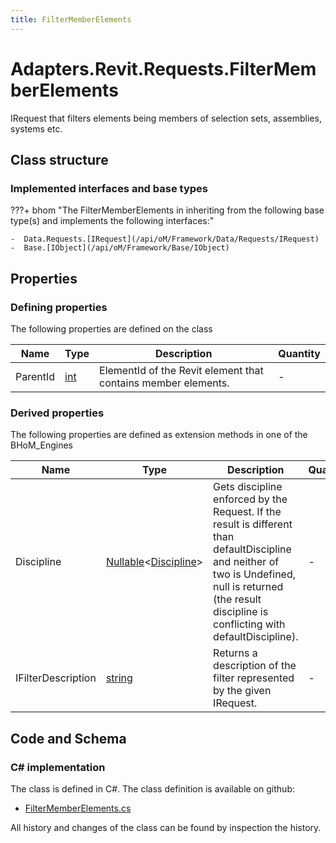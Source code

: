 ```yaml
---
title: FilterMemberElements
---
```


# Adapters.Revit.Requests.FilterMemberElements

IRequest that filters elements being members of selection sets, assemblies, systems etc.

## Class structure

### Implemented interfaces and base types

???+ bhom "The FilterMemberElements in inheriting from the following base type(s) and implements the following interfaces:"

    -  Data.Requests.[IRequest](/api/oM/Framework/Data/Requests/IRequest)
    -  Base.[IObject](/api/oM/Framework/Base/IObject)


## Properties



### Defining properties

The following properties are defined on the class

| Name             | Type             | Description      | Quantity         |
|------------------|------------------|------------------|------------------|
| ParentId | [int](https://learn.microsoft.com/en-us/dotnet/api/System.Int32?view=netstandard-2.0) | ElementId of the Revit element that contains member elements. | - |


### Derived properties

The following properties are defined as extension methods in one of the BHoM_Engines

| Name             | Type             | Description      | Quantity         | Engine           |
|------------------|------------------|------------------|------------------|------------------|
| Discipline | [Nullable](https://learn.microsoft.com/en-us/dotnet/api/System.Nullable-1?view=netstandard-2.0)&lt;[Discipline](/api/oM/Adapter/Adapters/Revit/Enums/Discipline)&gt; | Gets discipline enforced by the Request. If the result is different than defaultDiscipline and neither of two is Undefined, null is returned (the result discipline is conflicting with defaultDiscipline). | - | Revit_Engine |
| IFilterDescription | [string](https://learn.microsoft.com/en-us/dotnet/api/System.String?view=netstandard-2.0) | Returns a description of the filter represented by the given IRequest. | - | Revit_Engine |


## Code and Schema

### C# implementation

The class is defined in C#. The class definition is available on github:

- [FilterMemberElements.cs](https://github.com/BHoM/Revit_Toolkit/blob/develop/Revit_oM/Requests/FilterMemberElements.cs)

All history and changes of the class can be found by inspection the history.
